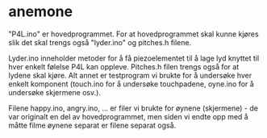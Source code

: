 # anemone
"P4L.ino" er hovedprogrammet. For at hovedprogrammet skal kunne kjøres slik det skal trengs også "lyder.ino" og pitches.h filene. 

Lyder.ino inneholder metoder for å få piezoelementet til å lage lyd knyttet til hver enkelt følelse P4L kan oppleve. Pitches.h filen trengs også for at lydene skal kjøre. 
Alt annet er testprogram vi brukte for å undersøke hver enkelt komponent (touch.ino for å undersøke touchpadene, oyne.ino for å undersøke skjermene osv.).

Filene happy.ino, angry.ino, ... er filer vi brukte for øynene (skjermene) -  de var originalt en del av hovedprogrammet, men siden vi endte opp med å måtte filme øynene separat 
er filene separat også. 
